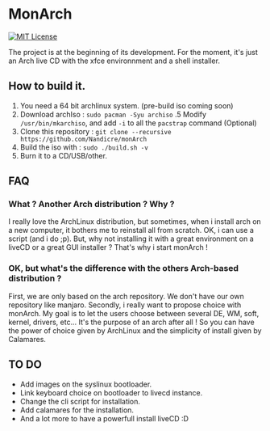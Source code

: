 # MonArch
[![MIT License](https://img.shields.io/badge/license-MIT-blue.svg)](https://github.com/Nandicre/monArch/blob/master/LICENSE)

The project is at the beginning of its development.
For the moment, it's just an Arch live CD with the xfce environnment and a shell installer.

## How to build it.

1. You need a 64 bit archlinux system. (pre-build iso coming soon)
2. Download archIso : `sudo pacman -Syu archiso`
.5 Modify `/usr/bin/mkarchiso`, and add `-i` to all the `pacstrap` command (Optional)
3. Clone this repository : `git clone --recursive https://github.com/Nandicre/monArch`
4. Build the iso with : `sudo ./build.sh -v`
5. Burn it to a CD/USB/other.

## FAQ

### What ? Another Arch distribution ? Why ?

I really love the ArchLinux distribution, but sometimes, when i install arch on
a new computer, it bothers me to reinstall all from scratch. OK, i can use a
script (and i do ;p). But, why not installing it with a great environment on a
liveCD or a great GUI installer ? That's why i start monArch !

### OK, but what's the difference with the others Arch-based distribution ?

First, we are only based on the arch repository. We don't have our own repository
like manjaro. Secondly, i really want to propose choice with monArch. My goal is
to let the users choose between several DE, WM, soft, kernel, drivers, etc... It's
the purpose of an arch after all ! So you can have the power of choice given by
ArchLinux and the simplicity of install given by Calamares.

## TO DO

- Add images on the syslinux bootloader.
- Link keyboard choice on bootloader to livecd instance.
- Change the cli script for installation.
- Add calamares for the installation.
- And a lot more to have a powerfull install liveCD :D